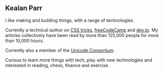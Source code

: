 ## Kealan Parr

I like making and building things, with a range of technologies.

Currently a technical author on [CSS tricks](https://css-tricks.com/author/keaparr/), [freeCodeCamp](https://www.freecodecamp.org/news/author/kealan/) and [dev.to](https://dev.to/kealanparr). My articles collectively have been read by more than 125,000 people for more than 10,000 hours.

Currently also a member of the [Unicode Consortium](https://unicode.org/consortium/consort.html).

Curious to learn more things with tech, play with new technologies and interested in reading, chess, finance and exercise.
